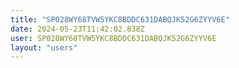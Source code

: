 ```yaml
---
title: "SP028WY68TVW5YKC8BDDC631DABQJK52G6ZYYV6E"
date: 2024-05-23T11:42:02.838Z
user: SP028WY68TVW5YKC8BDDC631DABQJK52G6ZYYV6E
layout: "users"
---
```

    